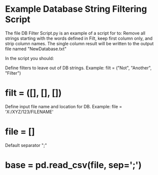# Example Database String Filtering Script
The file DB Filter Script.py is an example of a script for to: Remove all strings starting with the words defined in Filt, keep first column only, and strip column names. The single column result will be written to the output file named "NewDatabase.txt"

In the script you should:

Define filters to leave out of DB strings. Example: filt = ("Not", "Another", "Filter")
# filt = ([], [], [])

Define input file name and location for DB. Example: file = 'X:/XYZ/123/FILENAME'
# file = []

Default separator ";"
# base = pd.read_csv(file, sep=';')
